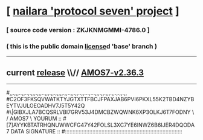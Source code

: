 
# [ [nailara 'protocol seven' project](http://nailara.network/) ]

### [ source code version : ZKJKNMGMMI-4786.0 ]

### ( this is the public domain [license](../license)d 'base' branch )
---
## current [release](https://github.com/nailara-technologies/protocol-7/releases) \\\\// [AMOS7-v2.36.3](https://github.com/nailara-technologies/protocol-7/releases/tag/AMOS7-v2.36.3)
---

#,,.,,,..,,..,.,,,.,,,..,,,.,,.,,,,,.,,..,,.,,..,,...,...,,,.,,.,,,.,,.,.,,.,,
#C2OF3FKSQVWATKTYJGTXTTFBCJFPAXJAB6PVI6PKXL55K2TBD4NZYBEYTVJULOEOADHV7J5T5Y42Q
#\\\|GIBXJLA7BCQSRLVBI7GRV53J4DMCBZWQWNK6XP3OLKJ6T7FODNY \ / AMOS7 \ YOURUM ::
#\[7]AYYKBTATRHQNUWWCFG47Y42FOLSL3XC7YE6INWZ6B6IJER4DQODA 7  DATA SIGNATURE ::
#:::::::::::::::::::::::::::::::::::::::::::::::::::::::::::::::::::::::::::::
